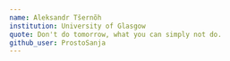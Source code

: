 ```yaml
---
name: Aleksandr Tšernõh
institution: University of Glasgow
quote: Don't do tomorrow, what you can simply not do.
github_user: ProstoSanja
---
```


